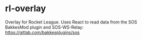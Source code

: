 # rl-overlay

Overlay for Rocket League.  Uses React to read data from the SOS BakkesMod plugin and SOS-WS-Relay: https://gitlab.com/bakkesplugins/sos

